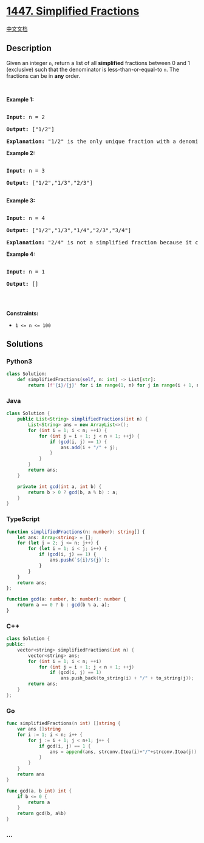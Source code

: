 # [1447. Simplified Fractions](https://leetcode.com/problems/simplified-fractions)

[中文文档](/solution/1400-1499/1447.Simplified%20Fractions/README.md)

## Description

<p>Given an integer <code>n</code>, return a list of all <strong>simplified</strong> fractions between 0 and 1 (exclusive) such that the denominator is less-than-or-equal-to <code>n</code>. The fractions can be in <strong>any</strong> order.</p>

<p>&nbsp;</p>

<p><strong>Example 1:</strong></p>

<pre>

<strong>Input:</strong> n = 2

<strong>Output:</strong> [&quot;1/2&quot;]

<strong>Explanation: </strong>&quot;1/2&quot; is the only unique fraction with a denominator less-than-or-equal-to 2.</pre>

<p><strong>Example 2:</strong></p>

<pre>

<strong>Input:</strong> n = 3

<strong>Output:</strong> [&quot;1/2&quot;,&quot;1/3&quot;,&quot;2/3&quot;]

</pre>

<p><strong>Example 3:</strong></p>

<pre>

<strong>Input:</strong> n = 4

<strong>Output:</strong> [&quot;1/2&quot;,&quot;1/3&quot;,&quot;1/4&quot;,&quot;2/3&quot;,&quot;3/4&quot;]

<strong>Explanation: </strong>&quot;2/4&quot; is not a simplified fraction because it can be simplified to &quot;1/2&quot;.</pre>

<p><strong>Example 4:</strong></p>

<pre>

<strong>Input:</strong> n = 1

<strong>Output:</strong> []

</pre>

<p>&nbsp;</p>

<p><strong>Constraints:</strong></p>

<ul>
	<li><code>1 &lt;= n &lt;= 100</code></li>
</ul>

## Solutions

<!-- tabs:start -->

### **Python3**

```python
class Solution:
    def simplifiedFractions(self, n: int) -> List[str]:
        return [f'{i}/{j}' for i in range(1, n) for j in range(i + 1, n + 1) if gcd(i, j) == 1]
```

### **Java**

```java
class Solution {
    public List<String> simplifiedFractions(int n) {
        List<String> ans = new ArrayList<>();
        for (int i = 1; i < n; ++i) {
            for (int j = i + 1; j < n + 1; ++j) {
                if (gcd(i, j) == 1) {
                    ans.add(i + "/" + j);
                }
            }
        }
        return ans;
    }

    private int gcd(int a, int b) {
        return b > 0 ? gcd(b, a % b) : a;
    }
}
```

### **TypeScript**

```ts
function simplifiedFractions(n: number): string[] {
    let ans: Array<string> = [];
    for (let j = 2; j <= n; j++) {
        for (let i = 1; i < j; i++) {
            if (gcd(i, j) == 1) {
                ans.push(`${i}/${j}`);
            } 
        }
    }
    return ans;
};

function gcd(a: number, b: number): number {
    return a == 0 ? b : gcd(b % a, a);
}
```

### **C++**

```cpp
class Solution {
public:
    vector<string> simplifiedFractions(int n) {
        vector<string> ans;
        for (int i = 1; i < n; ++i)
            for (int j = i + 1; j < n + 1; ++j)
                if (gcd(i, j) == 1)
                    ans.push_back(to_string(i) + "/" + to_string(j));
        return ans;
    }
};
```

### **Go**

```go
func simplifiedFractions(n int) []string {
	var ans []string
	for i := 1; i < n; i++ {
		for j := i + 1; j < n+1; j++ {
			if gcd(i, j) == 1 {
				ans = append(ans, strconv.Itoa(i)+"/"+strconv.Itoa(j))
			}
		}
	}
	return ans
}

func gcd(a, b int) int {
	if b <= 0 {
		return a
	}
	return gcd(b, a%b)
}
```

### **...**

```

```

<!-- tabs:end -->
